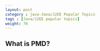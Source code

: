 ```yaml
---
layout: post
category : java-Java/J2EE Popular Topics
tags : [Java/J2EE popular topics]
weight: 70
---
```


## What is PMD?

